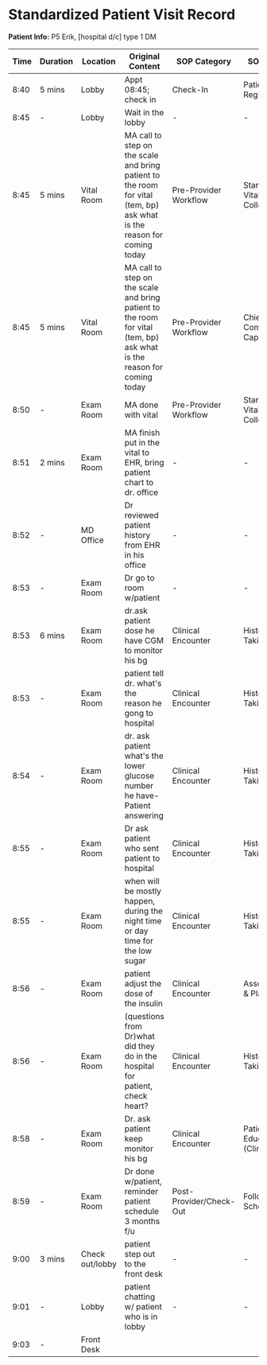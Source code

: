 # Standardized Patient Visit Record

**Patient Info:** P5 Erik, [hospital d/c] type 1 DM

| Time | Duration | Location | Original Content | SOP Category | SOP Task | Completed Checklist | Primary Role | Extra Task |
|------|----------|----------|------------------|--------------|----------|-------------------|--------------|------------|
| 8:40 | 5 mins | Lobby | Appt 08:45; check in | Check-In | Patient Registration | ☐ Arrival time recorded | Front Desk | - |
| 8:45 | - | Lobby | Wait in the lobby | - | - | - | Patient | - |
| 8:45 | 5 mins | Vital Room | MA call to step on the scale and bring patient to the room for vital (tem, bp) ask what is the reason for coming today | Pre-Provider Workflow | Standard Vitals Collection | ☐ ID verified<br>☐ Vitals collected | MA | - |
| 8:45 | 5 mins | Vital Room | MA call to step on the scale and bring patient to the room for vital (tem, bp) ask what is the reason for coming today | Pre-Provider Workflow | Chief Complaint Capture | ☐ Open-ended question asked | MA | - |
| 8:50 | - | Exam Room | MA done with vital | Pre-Provider Workflow | Standard Vitals Collection | ☐ Documented in EHR | MA | - |
| 8:51 | 2 mins | Exam Room | MA finish put in the vital to EHR, bring patient chart to dr. office | - | - | - | MA | Patient Chart Delivery |
| 8:52 | - | MD Office | Dr reviewed patient history from EHR in his office | - | - | - | MD/NP | Patient Chart Review |
| 8:53 | - | Exam Room | Dr go to room w/patient | - | - | - | MD/NP | - |
| 8:53 | 6 mins | Exam Room | dr.ask patient dose he have CGM to monitor his bg | Clinical Encounter | History Taking | ☐ Chief complaint reviewed | MD/NP | - |
| 8:53 | - | Exam Room | patient tell dr. what's the reason he gong to hospital | Clinical Encounter | History Taking | ☐ HPI documented | MD/NP | - |
| 8:54 | - | Exam Room | dr. ask patient what's the lower glucose number he have- Patient answering | Clinical Encounter | History Taking | ☐ HPI documented | MD/NP | - |
| 8:55 | - | Exam Room | Dr ask patient who sent patient to hospital | Clinical Encounter | History Taking | ☐ HPI documented | MD/NP | - |
| 8:55 | - | Exam Room | when will be mostly happen, during the night time or day time for the low sugar | Clinical Encounter | History Taking | ☐ HPI documented | MD/NP | - |
| 8:56 | - | Exam Room | patient adjust the dose of the insulin | Clinical Encounter | Assessment & Plan | ☐ Plan established | MD/NP | - |
| 8:56 | - | Exam Room | (questions from Dr)what did they do in the hospital for patient, check heart? | Clinical Encounter | History Taking | ☐ HPI documented | MD/NP | - |
| 8:58 | - | Exam Room | Dr. ask patient keep monitor his bg | Clinical Encounter | Patient Education (Clinical) | ☐ Education topics identified | MD/NP | - |
| 8:59 | - | Exam Room | Dr done w/patient, reminder patient schedule 3 months f/u | Post-Provider/Check-Out | Follow-Up Scheduling | ☐ Provider instructions reviewed | MD/NP | - |
| 9:00 | 3 mins | Check out/lobby | patient step out to the front desk | - | - | - | Patient | - |
| 9:01 | - | Lobby | patient chatting w/ patient who is in lobby | - | - | - | Patient | - |
| 9:03 | - | Front Desk |